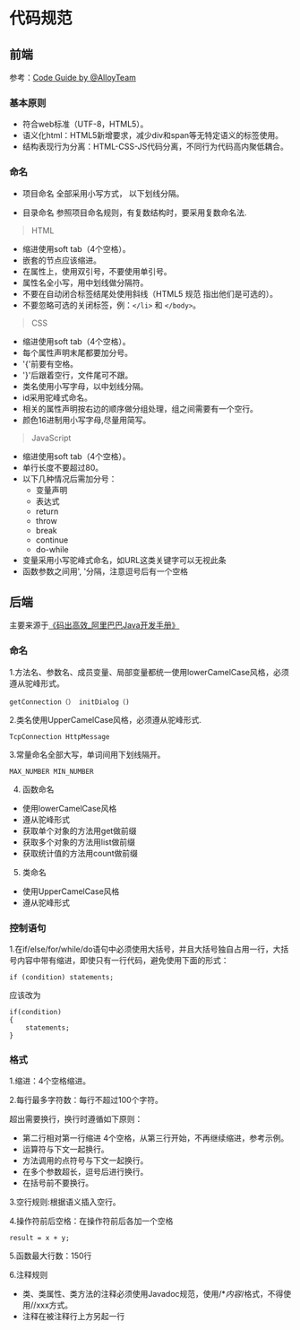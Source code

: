 # 代码规范

## 前端
参考：[Code Guide by @AlloyTeam](http://alloyteam.github.io/CodeGuide/)

### 基本原则
+ 符合web标准（UTF-8，HTML5）。
+ 语义化html：HTML5新增要求，减少div和span等无特定语义的标签使用。
+ 结构表现行为分离：HTML-CSS-JS代码分离，不同行为代码高内聚低耦合。

### 命名
+ 项目命名
全部采用小写方式， 以下划线分隔。

+ 目录命名
参照项目命名规则，有复数结构时，要采用复数命名法.

> HTML

+ 缩进使用soft tab（4个空格）。
+ 嵌套的节点应该缩进。
+ 在属性上，使用双引号，不要使用单引号。
+ 属性名全小写，用中划线做分隔符。
+ 不要在自动闭合标签结尾处使用斜线（HTML5 规范 指出他们是可选的）。
+ 不要忽略可选的关闭标签，例：```</li>``` 和 ```</body>```。

> CSS
+ 缩进使用soft tab（4个空格）。
+ 每个属性声明末尾都要加分号。
+ '{'前要有空格。
+ '}'后跟着空行，文件尾可不跟。
+ 类名使用小写字母，以中划线分隔。
+ id采用驼峰式命名。
+ 相关的属性声明按右边的顺序做分组处理，组之间需要有一个空行。
+ 颜色16进制用小写字母,尽量用简写。

> JavaScript
+ 缩进使用soft tab（4个空格）。
+ 单行长度不要超过80。
+ 以下几种情况后需加分号：
	+ 变量声明
	+ 表达式
	+ return
	+ throw
	+ break
	+ continue
	+ do-while
+ 变量采用小写驼峰式命名，如URL这类关键字可以无视此条
+ 函数参数之间用', '分隔，注意逗号后有一个空格

## 后端

主要来源于[《码出高效_阿里巴巴Java开发手册》](https://github.com/chjw8016/alibaba-java-style-guide) 

### 命名

1.方法名、参数名、成员变量、局部变量都统一使用lowerCamelCase风格，必须遵从驼峰形式。
```
getConnection（） initDialog（)
```
2.类名使用UpperCamelCase风格，必须遵从驼峰形式.
```
TcpConnection HttpMessage
```
3.常量命名全部大写，单词间用下划线隔开。
```
MAX_NUMBER MIN_NUMBER
```

4. 函数命名
+ 使用lowerCamelCase风格
+ 遵从驼峰形式
+ 获取单个对象的方法用get做前缀
+ 获取多个对象的方法用list做前缀
+ 获取统计值的方法用count做前缀

5. 类命名
+ 使用UpperCamelCase风格
+ 遵从驼峰形式

		
### 控制语句
1.在if/else/for/while/do语句中必须使用大括号，并且大括号独自占用一行，大括号内容中带有缩进，即使只有一行代码，避免使用下面的形式：

```
if (condition) statements;
```

应该改为

```
if(condition)
{
    statements;
}
```

### 格式

1.缩进：4个空格缩进。

2.每行最多字符数：每行不超过100个字符。

超出需要换行，换行时遵循如下原则：

- 第二行相对第一行缩进 4个空格，从第三行开始，不再继续缩进，参考示例。
- 运算符与下文一起换行。
- 方法调用的点符号与下文一起换行。
- 在多个参数超长，逗号后进行换行。
- 在括号前不要换行。

3.空行规则:根据语义插入空行。

4.操作符前后空格：在操作符前后各加一个空格
```
result = x + y;
```

5.函数最大行数：150行

6.注释规则
+ 类、类属性、类方法的注释必须使用Javadoc规范，使用/**内容*/格式，不得使用//xxx方式。
+ 注释在被注释行上方另起一行